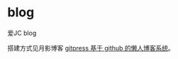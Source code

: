 blog
====

爱JC blog


搭建方式见月影博客 [gitpress 基于 github 的懒人博客系统](http://blog.silverna.org/~posts/gitpress/2013-11-17-gitpress.org%20%E5%9F%BA%E4%BA%8Egithub%E7%9A%84%E6%87%92%E4%BA%BA%E5%8D%9A%E5%AE%A2%E7%B3%BB%E7%BB%9F.md)。
